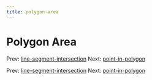 ```yaml
---
title: polygon-area
---
```




# Polygon Area

Prev:
[line-segment-intersection](line-segment-intersection.md)
Next: [point-in-polygon](point-in-polygon.md)

Prev:
[line-segment-intersection](line-segment-intersection.md)
Next: [point-in-polygon](point-in-polygon.md)
